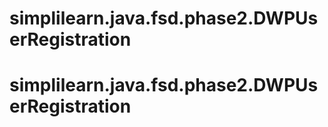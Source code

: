 # simplilearn.java.fsd.phase2.DWPUserRegistration
# simplilearn.java.fsd.phase2.DWPUserRegistration
